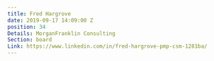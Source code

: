 ```yaml
---
title: Fred Hargrove
date: 2019-09-17 14:09:00 Z
position: 34
Details: MorganFranklin Consulting
Section: board
Link: https://www.linkedin.com/in/fred-hargrove-pmp-csm-1281ba/
---
```


